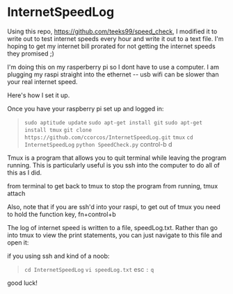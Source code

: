 InternetSpeedLog
================

Using this repo, https://github.com/teeks99/speed_check, I modified it to write out to test internet speeds every hour and write it out to a text file. I'm hoping to get my internet bill prorated for not getting the internet speeds they promised ;)

I'm doing this on my rasperberry pi so I dont have to use a computer. I am plugging my raspi straight into the ethernet -- usb wifi can be slower than your real internet speed.

Here's how I set it up.

Once you have your raspberry pi set up and logged in:

> `sudo aptitude update`
> `sudo apt-get install git`
> `sudo apt-get install tmux`
> `git clone https://github.com/ccorcos/InternetSpeedLog.git`
> `tmux`
> `cd InternetSpeedLog`
> `python SpeedCheck.py`
> control-b
> d

Tmux is a program that allows you to quit terminal while leaving the program running. This is particularly useful is you ssh into the computer to do all of this as I did. 

from terminal to get back to tmux to stop the program from running, 
tmux attach

Also, note that if you are ssh'd into your raspi, to get out of tmux you need to hold the function key, 
fn+control+b

The log of internet speed is written to a file, speedLog.txt. Rather than go into tmux to view the print statements, you can just navigate to this file and open it:

if you using ssh and kind of a noob:
> `cd InternetSpeedLog`
> `vi speedLog.txt`
> esc
> `:`
> `q`

good luck!



